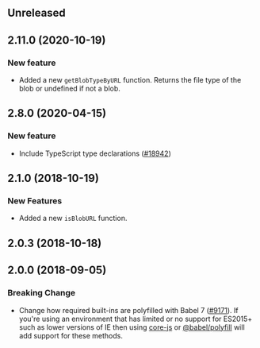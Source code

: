 <!-- Learn how to maintain this file at https://github.com/WordPress/gutenberg/tree/HEAD/packages#maintaining-changelogs. -->

## Unreleased

## 2.11.0 (2020-10-19)

### New feature

- Added a new `getBlobTypeByURL` function. Returns the file type of the blob or undefined if not a blob.

## 2.8.0 (2020-04-15)

### New feature

- Include TypeScript type declarations ([#18942](https://github.com/WordPress/gutenberg/pull/18942))

## 2.1.0 (2018-10-19)

### New Features

- Added a new `isBlobURL` function.

## 2.0.3 (2018-10-18)

## 2.0.0 (2018-09-05)

### Breaking Change

- Change how required built-ins are polyfilled with Babel 7 ([#9171](https://github.com/WordPress/gutenberg/pull/9171)).  If you're using an environment that has limited or no support for ES2015+ such as lower versions of IE then using [core-js](https://github.com/zloirock/core-js) or [@babel/polyfill](https://babeljs.io/docs/en/next/babel-polyfill) will add support for these methods.
